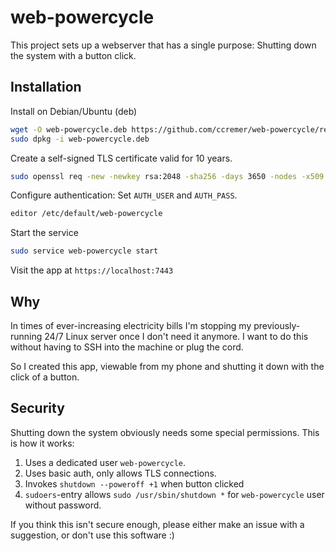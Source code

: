 # web-powercycle

This project sets up a webserver that has a single purpose: Shutting down the system with a button click.

## Installation

Install on Debian/Ubuntu (deb)

```bash
wget -O web-powercycle.deb https://github.com/ccremer/web-powercycle/releases/latest/download/web-powercycle_linux_amd64.deb
sudo dpkg -i web-powercycle.deb
```

Create a self-signed TLS certificate valid for 10 years.

```bash
sudo openssl req -new -newkey rsa:2048 -sha256 -days 3650 -nodes -x509 -keyout /etc/web-powercycle/cert.key -out /etc/web-powercycle/cert.crt
```

Configure authentication: Set `AUTH_USER` and `AUTH_PASS`.

```bash
editor /etc/default/web-powercycle
```

Start the service

```bash
sudo service web-powercycle start
```

Visit the app at `https://localhost:7443`

## Why

In times of ever-increasing electricity bills I'm stopping my previously-running 24/7 Linux server once I don't need it anymore.
I want to do this without having to SSH into the machine or plug the cord.

So I created this app, viewable from my phone and shutting it down with the click of a button.

## Security

Shutting down the system obviously needs some special permissions.
This is how it works:

1. Uses a dedicated user `web-powercycle`.
2. Uses basic auth, only allows TLS connections.
3. Invokes `shutdown --poweroff +1` when button clicked
4. `sudoers`-entry allows `sudo /usr/sbin/shutdown *` for `web-powercycle` user without password.

If you think this isn't secure enough, please either make an issue with a suggestion, or don't use this software :)
